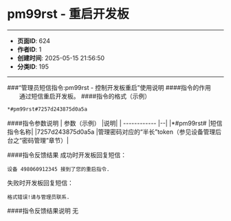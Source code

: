 # pm99rst - 重启开发板

---
- **页面ID**: 624
- **作者ID**: 1
- **创建时间**: 2025-05-15 21:56:50
- **分类ID**: 195
---

###“管理员短信指令:pm99rst - 控制开发板重启”使用说明
####指令的作用
　　通过短信重启开发板。
####指令的格式（示例）
```html
*#pm99rst#7257d243875d0a5a
```
####指令参数说明
 | 参数（示例） |说明|
| ------------  |--|
|*#pm99rst#   |短信指令名称|
|7257d243875d0a5a |管理密码对应的“半长”token（参见设备管理后台之“密码管理”章节）|

####指令反馈结果
成功时开发板回复短信：
```
设备 498060912345 接到了您的重启指令.
```

失败时开发板回复短信：
```
格式错误!请与管理员联系.
```

####指令反馈结果说明
无








